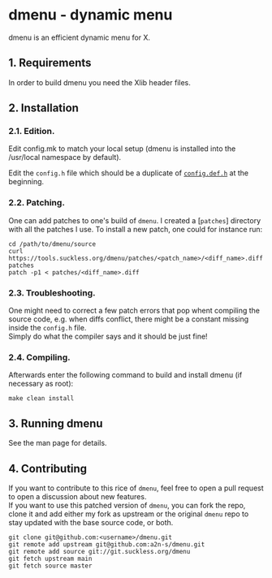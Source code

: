 dmenu - dynamic menu
====================
dmenu is an efficient dynamic menu for X.


## 1. Requirements
In order to build dmenu you need the Xlib header files.


## 2. Installation
### 2.1. Edition.
Edit config.mk to match your local setup (dmenu is installed into
the /usr/local namespace by default).

Edit the `config.h` file which should be a duplicate of [`config.def.h`] at the beginning.

### 2.2. Patching.
One can add patches to one's build of `dmenu`. I created a [`patches`] directory with all the patches I use.
To install a new patch, one could for instance run:

    cd /path/to/dmenu/source
    curl https://tools.suckless.org/dmenu/patches/<patch_name>/<diff_name>.diff patches
    patch -p1 < patches/<diff_name>.diff

### 2.3. Troubleshooting.
One might need to correct a few patch errors that pop whent compiling the source code, e.g. when diffs conflict, there might be a constant missing inside the `config.h` file.  
Simply do what the compiler says and it should be just fine!

### 2.4. Compiling.
Afterwards enter the following command to build and install dmenu
(if necessary as root):

    make clean install


## 3. Running dmenu
See the man page for details.

## 4. Contributing
If you want to contribute to this rice of `dmenu`, feel free to open a pull request to open a discussion about new features.  
If you want to use this patched version of `dmenu`, you can fork the repo, clone it and add either my fork as upstream or the original `dmenu` repo to stay updated with the base source code, or both.

    git clone git@github.com:<username>/dmenu.git
    git remote add upstream git@github.com:a2n-s/dmenu.git
    git remote add source git://git.suckless.org/dmenu
    git fetch upstream main
    git fetch source master

[`config.def.h`]: config.def.h
